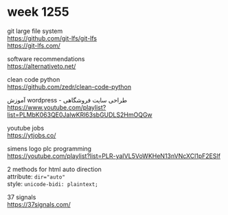 # week 1255

git large file system  
https://github.com/git-lfs/git-lfs  
https://git-lfs.com/

software recommendations  
https://alternativeto.net/

clean code python  
https://github.com/zedr/clean-code-python

آموزش wordpress - طراحی سایت فروشگاهی  
https://www.youtube.com/playlist?list=PLMbK063QE0JalwKRl63sbGUDLS2HmOQGw

youtube jobs  
https://ytjobs.co/

simens logo plc programming  
https://youtube.com/playlist?list=PLR-yaIVL5VoWKHeN13nVNcXCl1pF2ESlf

2 methods for html auto direction  
attribute: `dir="auto" `  
style: `unicode-bidi: plaintext;`

37 signals  
https://37signals.com/
